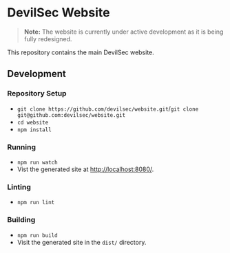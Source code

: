 # DevilSec Website

> **Note:** The website is currently under active development as it is being fully redesigned.

This repository contains the main DevilSec website.


## Development
### Repository Setup
- `git clone https://github.com/devilsec/website.git`/`git clone git@github.com:devilsec/website.git`
- `cd website`
- `npm install`

### Running
- `npm run watch`
- Vist the generated site at [http://localhost:8080/](http://localhost:8080/).

### Linting

- `npm run lint`

### Building
- `npm run build`
- Visit the generated site in the `dist/` directory.

